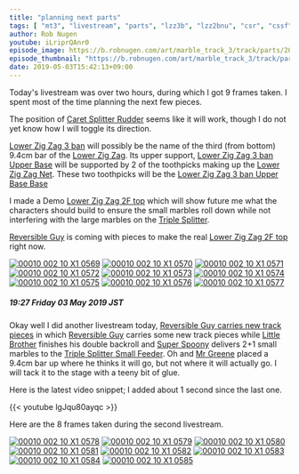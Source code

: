 ```yaml
---
title: "planning next parts"
tags: [ "mt3", "livestream", "parts", "lzz3b", "lzz2bnu", "csr", "cssf" ]
author: Rob Nugen
youtube: iLriprQAnr0
episode_image: https://b.robnugen.com/art/marble_track_3/track/parts/2019/2019_may_03_lzz_3_ban_upper_base_base_1.jpg
episode_thumbnail: "https://b.robnugen.com/art/marble_track_3/track/parts/2019/thumbs/2019_may_03_lzz_3_ban_upper_base_base_1.jpg"
date: 2019-05-03T15:42:13+09:00
---
```


Today's livestream was over two hours, during which I got 9 frames
taken.  I spent most of the time planning the next few pieces.

The position of [Caret Splitter Rudder](/parts/caret-splitter-rudder/) seems like it will work, though I do
not yet know how I will toggle its direction.

[Lower Zig Zag 3 ban](/parts/lower-zig-zag-3-ban/) will possibly be the name of the third
(from bottom)
9.4cm bar of the [Lower Zig Zag](/parts/lower_zig_zag/).  Its upper support,
[Lower Zig Zag 3 ban Upper Base](/parts/lower-zig-zag-3-ban-upper-base/) will be supported
by 2 of the toothpicks making up the [Lower Zig Zag Net](/parts/lower_zig_zag_net/).
These two toothpicks will be the
[Lower Zig Zag 3 ban Upper Base Base](/parts/lower-zig-zag-3-ban-upper-base-base/)

I made a Demo [Lower Zig Zag 2F top](/parts/lower-zig-zag-2-ban-top/) which will show
future me what the characters should build to ensure
the small marbles roll down while not interfering with the large
marbles on the [Triple Splitter](/parts/triple_splitter/).

[Reversible Guy](/workers/reversible/) is coming with pieces to make the real
[Lower Zig Zag 2F top](/parts/lower-zig-zag-2-ban-top/) right now.

[![00010 002 10 X1 0569](//b.robnugen.com/art/marble_track_3/frames/2019/thumbs/00010_002_10_X1_0569.jpg)](//b.robnugen.com/art/marble_track_3/frames/2019/00010_002_10_X1_0569.jpg)
[![00010 002 10 X1 0570](//b.robnugen.com/art/marble_track_3/frames/2019/thumbs/00010_002_10_X1_0570.jpg)](//b.robnugen.com/art/marble_track_3/frames/2019/00010_002_10_X1_0570.jpg)
[![00010 002 10 X1 0571](//b.robnugen.com/art/marble_track_3/frames/2019/thumbs/00010_002_10_X1_0571.jpg)](//b.robnugen.com/art/marble_track_3/frames/2019/00010_002_10_X1_0571.jpg)
[![00010 002 10 X1 0572](//b.robnugen.com/art/marble_track_3/frames/2019/thumbs/00010_002_10_X1_0572.jpg)](//b.robnugen.com/art/marble_track_3/frames/2019/00010_002_10_X1_0572.jpg)
[![00010 002 10 X1 0573](//b.robnugen.com/art/marble_track_3/frames/2019/thumbs/00010_002_10_X1_0573.jpg)](//b.robnugen.com/art/marble_track_3/frames/2019/00010_002_10_X1_0573.jpg)
[![00010 002 10 X1 0574](//b.robnugen.com/art/marble_track_3/frames/2019/thumbs/00010_002_10_X1_0574.jpg)](//b.robnugen.com/art/marble_track_3/frames/2019/00010_002_10_X1_0574.jpg)
[![00010 002 10 X1 0575](//b.robnugen.com/art/marble_track_3/frames/2019/thumbs/00010_002_10_X1_0575.jpg)](//b.robnugen.com/art/marble_track_3/frames/2019/00010_002_10_X1_0575.jpg)
[![00010 002 10 X1 0576](//b.robnugen.com/art/marble_track_3/frames/2019/thumbs/00010_002_10_X1_0576.jpg)](//b.robnugen.com/art/marble_track_3/frames/2019/00010_002_10_X1_0576.jpg)
[![00010 002 10 X1 0577](//b.robnugen.com/art/marble_track_3/frames/2019/thumbs/00010_002_10_X1_0577.jpg)](//b.robnugen.com/art/marble_track_3/frames/2019/00010_002_10_X1_0577.jpg)

##### 19:27 Friday 03 May 2019 JST

Okay well I did another livestream today,
[Reversible Guy carries new track pieces](https://www.youtube.com/watch?v=s44pOiQ7UeE)
in which [Reversible Guy](/workers/reversible/) carries some new track pieces while [Little Brother](/workers/lil_brother/) finishes his double backroll and [Super Spoony](/workers/super_spoony/) delivers 2+1
small marbles to the [Triple Splitter Small Feeder](/parts/triple-splitter-small-feeder/).  Oh and
[Mr Greene](/workers/mr_greene/) placed a 9.4cm bar up where he thinks it will go, but not
where it will actually go.  I will tack it to the stage with a teeny
bit of glue.

Here is the latest video snippet; I added about 1 second since the
last one.

{{< youtube lgJqu80ayqc >}}

Here are the 8 frames taken during the second livestream.

[![00010 002 10 X1 0578](//b.robnugen.com/art/marble_track_3/frames/2019/thumbs/00010_002_10_X1_0578.jpg)](//b.robnugen.com/art/marble_track_3/frames/2019/00010_002_10_X1_0578.jpg)
[![00010 002 10 X1 0579](//b.robnugen.com/art/marble_track_3/frames/2019/thumbs/00010_002_10_X1_0579.jpg)](//b.robnugen.com/art/marble_track_3/frames/2019/00010_002_10_X1_0579.jpg)
[![00010 002 10 X1 0580](//b.robnugen.com/art/marble_track_3/frames/2019/thumbs/00010_002_10_X1_0580.jpg)](//b.robnugen.com/art/marble_track_3/frames/2019/00010_002_10_X1_0580.jpg)
[![00010 002 10 X1 0581](//b.robnugen.com/art/marble_track_3/frames/2019/thumbs/00010_002_10_X1_0581.jpg)](//b.robnugen.com/art/marble_track_3/frames/2019/00010_002_10_X1_0581.jpg)
[![00010 002 10 X1 0582](//b.robnugen.com/art/marble_track_3/frames/2019/thumbs/00010_002_10_X1_0582.jpg)](//b.robnugen.com/art/marble_track_3/frames/2019/00010_002_10_X1_0582.jpg)
[![00010 002 10 X1 0583](//b.robnugen.com/art/marble_track_3/frames/2019/thumbs/00010_002_10_X1_0583.jpg)](//b.robnugen.com/art/marble_track_3/frames/2019/00010_002_10_X1_0583.jpg)
[![00010 002 10 X1 0584](//b.robnugen.com/art/marble_track_3/frames/2019/thumbs/00010_002_10_X1_0584.jpg)](//b.robnugen.com/art/marble_track_3/frames/2019/00010_002_10_X1_0584.jpg)
[![00010 002 10 X1 0585](//b.robnugen.com/art/marble_track_3/frames/2019/thumbs/00010_002_10_X1_0585.jpg)](//b.robnugen.com/art/marble_track_3/frames/2019/00010_002_10_X1_0585.jpg)
